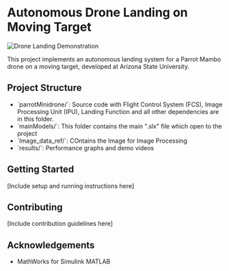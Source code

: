 # Autonomous Drone Landing on Moving Target

![Drone Landing Demonstration](results/Final_Autonomous_UAV_withtrack_video2.gif)

This project implements an autonomous landing system for a Parrot Mambo drone on a moving target, developed at Arizona State University.

## Project Structure

- \`parrotMinidrone/\`: Source code with Flight Control System (FCS), Image Processing Unit (IPU), Landing Function and all other dependencies are in this folder.
- \`mainModels/\`: This folder contains the main ".slx" file which open to the project
- \`Image_data_ref/\`: COntains the Image for Image Processing
- \`results/\`: Performance graphs and demo videos

## Getting Started

[Include setup and running instructions here]

## Contributing

[Include contribution guidelines here]


## Acknowledgements

- MathWorks for Simulink MATLAB
